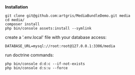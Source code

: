 **Installation**
     
    git clone git@github.com:artgris/MediaBundleDemo.git media
    cd media/
    composer install
    php bin/console assets:install --symlink
    
    
create a '.env.local' file with your database access:
    
    DATABASE_URL=mysql://root:root@127.0.0.1:3306/media
    
run doctrine commands:

    php bin/console d:d:c --if-not-exists
    php bin/console d:s:u --force
    